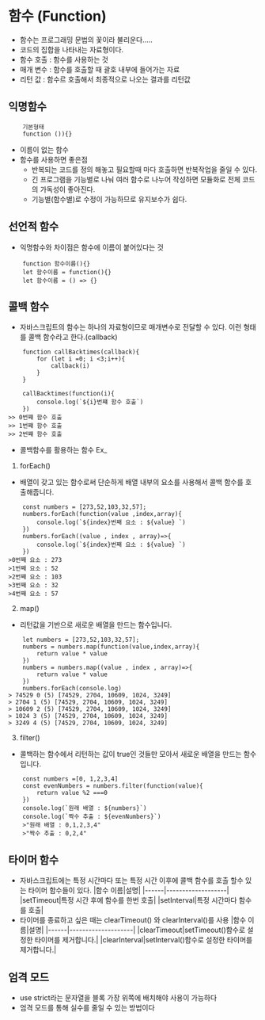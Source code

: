# 함수 (Function)
* 함수는 프로그래밍 문법의 꽃이라 불리운다.....
* 코드의 집합을 나타내는 자료형이다.
* 함수 호출 : 함수를 사용하는 것
* 매개 변수 : 함수를 호출할 때 괄호 내부에 들어가는 자료
* 리턴 값 : 함수르 호출해서 최종적으로 나오는 결과를 리턴값

## 익명함수 
```
    기본형태
    function ()){}
```
* 이름이 없는 함수
* 함수를 사용하면 좋은점
    * 반복되는 코드를 정의 해놓고 필요할때 마다 호출하면 반복작업을 줄일 수 있다.
    * 긴 프로그램을 기능별로 나눠 여러 함수로 나누어 작성하면 모듈화로 전체 코드의 가독성이 좋아진다.
    * 기능별(함수별)로 수정이 가능하므로 유지보수가 쉽다.

## 선언적 함수
* 익명함수와 차이점은 함수에 이름이 붙어있다는 것
```
    function 함수이름(){}
    let 함수이름 = function(){}
    let 함수이름 = () => {}
```

## 콜백 함수 
* 자바스크립트의 함수는 하나의 자료형이므로 매개변수로 전달할 수 있다. 이런 형태를 콜백 함수라고 한다.(callback)

```
    function callBacktimes(callback){
        for (let i =0; i <3;i++){
            callback(i)
        }
    }

    callBacktimes(function(i){
        console.log(`${i}번쨰 함수 호출`)
    })
>> 0번쨰 함수 호출
>> 1번쨰 함수 호출
>> 2번쨰 함수 호출
```
* 콜백함수를 활용하는 함수 Ex_
1. forEach()
* 배열이 갖고 있는 함수로써 단순하게 배열 내부의 요소를 사용해서 콜백 함수를 호출해줍니다.
```
    const numbers = [273,52,103,32,57];
    numbers.forEach(function(value ,index,array){
        console.log(`${index}번째 요소 : ${value} `)
    })
    numbers.forEach((value , index , array)=>{
        console.log(`${index}번째 요소 : ${value} `)
    })
>0번째 요소 : 273 
>1번째 요소 : 52 
>2번째 요소 : 103 
>3번째 요소 : 32 
>4번째 요소 : 57 
```

2. map()
* 리턴값을 기반으로 새로운 배열을 만드는 함수입니다.
```
    let numbers = [273,52,103,32,57];
    numbers = numbers.map(function(value,index,array){
        return value * value
    })
    numbers = numbers.map((value , index , array)=>{
        return value * value
    })
    numbers.forEach(console.log)
> 74529 0 (5) [74529, 2704, 10609, 1024, 3249]
> 2704 1 (5) [74529, 2704, 10609, 1024, 3249]
> 10609 2 (5) [74529, 2704, 10609, 1024, 3249]
> 1024 3 (5) [74529, 2704, 10609, 1024, 3249]
> 3249 4 (5) [74529, 2704, 10609, 1024, 3249]
```

3. filter()
* 콜백하는 함수에서 리턴하는 값이 true인 것들만 모아서 새로운 배열을 만드는 함수입니다.
```
    const numbers =[0, 1,2,3,4]
    const evenNumbers = numbers.filter(function(value){
        return value %2 ===0
    })
    console.log(`원래 배열 : ${numbers}`)
    console.log(`짝수 추출 : ${evenNumbers}`)
    >"원래 배열 : 0,1,2,3,4"
    >"짝수 추출 : 0,2,4"
```

## 타이머 함수 
* 자바스크립트에는 특정 시간마다 또는 특정 시간 이후에 콜백 함수를 호출 할수 있는 타이머 함수들이 있다.
|함수 이름|설명|
|------|-------------------|
|setTimeout|특정 시간 후에 함수를 한번 호출|
|setInterval|특정 시간마다 함수를 호출|
* 타이머를 종료하고 싶은 때는 clearTimeout() 와 clearInterval()를 사용
|함수 이름|설명|
|------|--------------------|
|clearTimeout|setTimeout()함수로 설정한 타이머를 제거합니다.|
|clearInterval|setInterval()함수로 설정한 타이머를 제거합니다.|

## 엄격 모드
* use strict라는 문자열을 블록 가장 위쪽에 배치해야 사용이 가능하다
* 엄격 모드를 통해 실수를 줄일 수 있는 방법이다
